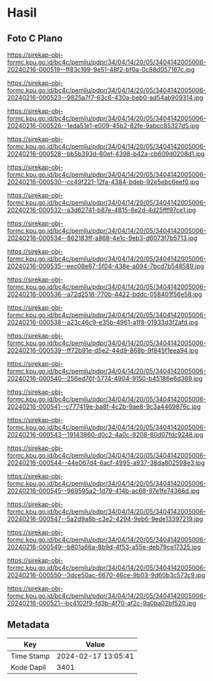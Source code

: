 # Hasil

## Foto C Plano

https://sirekap-obj-formc.kpu.go.id/bc4c/pemilu/pdpr/34/04/14/20/05/3404142005006-20240216-000519--ff83c199-9e51-48f2-bf0a-0c88d057167c.jpg

https://sirekap-obj-formc.kpu.go.id/bc4c/pemilu/pdpr/34/04/14/20/05/3404142005006-20240216-000523--9825a7f7-63c6-430a-beb0-ad54ab909314.jpg

https://sirekap-obj-formc.kpu.go.id/bc4c/pemilu/pdpr/34/04/14/20/05/3404142005006-20240216-000526--1eda51e1-e009-45b2-82fe-9abcc85327d5.jpg

https://sirekap-obj-formc.kpu.go.id/bc4c/pemilu/pdpr/34/04/14/20/05/3404142005006-20240216-000528--bb5b393d-60ef-4398-b42a-cb609d0208d1.jpg

https://sirekap-obj-formc.kpu.go.id/bc4c/pemilu/pdpr/34/04/14/20/05/3404142005006-20240216-000530--cc49f221-12fa-4384-bdeb-92e5ebc6eef0.jpg

https://sirekap-obj-formc.kpu.go.id/bc4c/pemilu/pdpr/34/04/14/20/05/3404142005006-20240216-000532--a3d62741-b87e-4815-8e2d-4d25fff97ce1.jpg

https://sirekap-obj-formc.kpu.go.id/bc4c/pemilu/pdpr/34/04/14/20/05/3404142005006-20240216-000534--862183ff-a868-4e1c-9eb3-d6073f7b5713.jpg

https://sirekap-obj-formc.kpu.go.id/bc4c/pemilu/pdpr/34/04/14/20/05/3404142005006-20240216-000535--eec08e67-5f04-438e-a694-7bcd7b548589.jpg

https://sirekap-obj-formc.kpu.go.id/bc4c/pemilu/pdpr/34/04/14/20/05/3404142005006-20240216-000536--a72d2518-770b-4422-bddc-058401f56e58.jpg

https://sirekap-obj-formc.kpu.go.id/bc4c/pemilu/pdpr/34/04/14/20/05/3404142005006-20240216-000538--a23c46c9-e35b-4961-a1f8-01933d3f2afd.jpg

https://sirekap-obj-formc.kpu.go.id/bc4c/pemilu/pdpr/34/04/14/20/05/3404142005006-20240216-000539--ff72b91e-d5e2-44d9-868b-9f845f1eea94.jpg

https://sirekap-obj-formc.kpu.go.id/bc4c/pemilu/pdpr/34/04/14/20/05/3404142005006-20240216-000540--256ed76f-5774-4904-9150-b45186e6d369.jpg

https://sirekap-obj-formc.kpu.go.id/bc4c/pemilu/pdpr/34/04/14/20/05/3404142005006-20240216-000541--c777419e-ba8f-4c2b-9ae8-9c3a4469876c.jpg

https://sirekap-obj-formc.kpu.go.id/bc4c/pemilu/pdpr/34/04/14/20/05/3404142005006-20240216-000543--19143860-d0c2-4a0c-9208-80d07fdc9248.jpg

https://sirekap-obj-formc.kpu.go.id/bc4c/pemilu/pdpr/34/04/14/20/05/3404142005006-20240216-000544--44e067d4-6acf-4995-a937-38da802598e3.jpg

https://sirekap-obj-formc.kpu.go.id/bc4c/pemilu/pdpr/34/04/14/20/05/3404142005006-20240216-000545--969595a2-1d79-414b-ac68-97e1fe74366d.jpg

https://sirekap-obj-formc.kpu.go.id/bc4c/pemilu/pdpr/34/04/14/20/05/3404142005006-20240216-000547--5a2d9a8b-c3e2-4294-9eb6-9ede13397219.jpg

https://sirekap-obj-formc.kpu.go.id/bc4c/pemilu/pdpr/34/04/14/20/05/3404142005006-20240216-000549--b801a66a-8b9d-4f53-a55e-deb79ce17325.jpg

https://sirekap-obj-formc.kpu.go.id/bc4c/pemilu/pdpr/34/04/14/20/05/3404142005006-20240216-000550--3dce50ac-6670-46ce-9b03-9d60b3c573c9.jpg

https://sirekap-obj-formc.kpu.go.id/bc4c/pemilu/pdpr/34/04/14/20/05/3404142005006-20240216-000521--bc4102f9-fd3b-4f70-af2c-9a0ba02bf520.jpg


## Metadata

| Key        | Value               |
| ---------- | ------------------- |
| Time Stamp | 2024-02-17 13:05:41 |
| Kode Dapil | 3401                |



